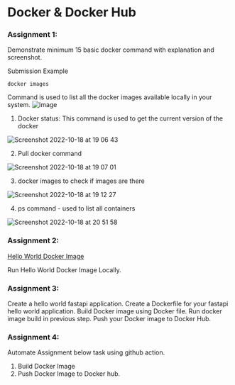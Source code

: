 # Docker & Docker Hub


### Assignment 1:

Demonstrate minimum 15 basic docker command with explanation and screenshot.

Submission Example

```
docker images
```
Command is used to list all the docker images available locally in your system.
![image](https://user-images.githubusercontent.com/34875169/192511934-d7aab5b8-4c9f-4c0d-ac78-56035e4b91b9.png)


1. Docker status: This command is used to get the current version of the docker 

![Screenshot 2022-10-18 at 19 06 43](https://user-images.githubusercontent.com/75666129/196470082-77926b15-44e1-4424-889d-76c2c0b4fde4.png)

2. Pull docker command

![Screenshot 2022-10-18 at 19 07 01](https://user-images.githubusercontent.com/75666129/196470165-bc99917e-aab2-4229-be9a-47dfbdf3167f.png)

3. docker images to check if images are there

![Screenshot 2022-10-18 at 19 12 27](https://user-images.githubusercontent.com/75666129/196470964-5db67293-ac35-46fd-8fe8-16e6e9473cba.png)

4. ps command - used to list all containers

![Screenshot 2022-10-18 at 20 51 58](https://user-images.githubusercontent.com/75666129/196495167-bafe5112-1ccf-4b69-a666-7d4875f59c7c.png)


### Assignment 2:

[Hello World Docker Image](https://hub.docker.com/_/hello-world)

Run Hello World Docker Image Locally.


### Assignment 3:
Create a hello world fastapi application.
Create a Dockerfile for your fastapi hello world application.
Build Docker image using Docker file.
Run docker image build in previous step.
Push your Docker image to Docker Hub.


### Assignment 4:
Automate Assignment below task using github action.
1. Build Docker Image 
2. Push Docker Image to Docker hub.
